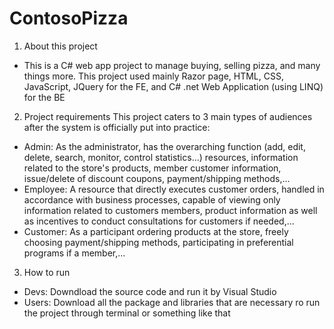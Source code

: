 # ContosoPizza
1. About this project
- This is a C# web app project to manage buying, selling pizza, and many things more. This project used mainly Razor page, HTML, CSS, JavaScript, JQuery for the FE, and C# .net Web Application (using LINQ) for the BE

2. Project requirements
This project caters to 3 main types of audiences after the system is officially put into practice:
- Admin: As the administrator, has the overarching function (add, edit, delete, search, monitor, control statistics...) resources,
information related to the store's products, member customer information, issue/delete of discount coupons, payment/shipping methods,...
- Employee: A resource that directly executes customer orders, handled in accordance with business processes,
capable of viewing only information related to customers members, product information as well as incentives to conduct consultations for customers if needed,...
- Customer: As a participant ordering products at the store, freely choosing payment/shipping methods, participating in preferential programs if a member,...

3. How to run
- Devs: Downdload the source code and run it by Visual Studio
- Users: Download all the package and libraries that are necessary ro run the project through terminal or something like that
